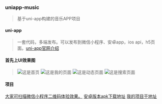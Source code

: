 ### uniapp-music
> 基于uni-app构建的音乐APP项目

#### uni-app

>一套代码，多端发布。可以发布到微信小程序、安卓app，ios api，h5页面。[uni-app官网介绍](https://uniapp.dcloud.io/)

#### 首先上UI效果图

>![这是首页](https://github.com/laterly/uniapp-music/tree/master/static/minx/index.jpg)
>![这是我的页面](https://github.com/laterly/uniapp-music/tree/master/static/minx/my.jpg)
>![这是动态页面](https://github.com/laterly/uniapp-music/tree/master/static/minx/domgtai.jpg)
>![这是搜索页面](https://github.com/laterly/uniapp-music/tree/master/static/minx/sousuo.jpg)

#### 项目

[大家可扫描微信小程序二维码体验效果。](https://github.com/laterly/uniapp--music/)
[安卓版本apk下载地址](https://github.com/laterly/uniapp--music/)
[我的项目于地址](https://github.com/laterly/uniapp--music/)

